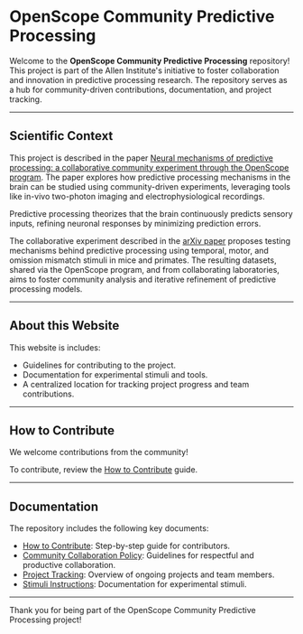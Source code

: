 # OpenScope Community Predictive Processing

Welcome to the **OpenScope Community Predictive Processing** repository! This project is part of the Allen Institute's initiative to foster collaboration and innovation in predictive processing research. The repository serves as a hub for community-driven contributions, documentation, and project tracking.

---

## Scientific Context

This project is described in the paper [Neural mechanisms of predictive processing: a collaborative community experiment through the OpenScope program](https://arxiv.org/abs/2504.09614). The paper explores how predictive processing mechanisms in the brain can be studied using community-driven experiments, leveraging tools like in-vivo two-photon imaging and electrophysiological recordings.

Predictive processing theorizes that the brain continuously predicts sensory inputs, refining neuronal responses by minimizing prediction errors.

The collaborative experiment described in the [arXiv paper](https://arxiv.org/abs/2504.09614) proposes testing mechanisms behind predictive processing using temporal, motor, and omission mismatch stimuli in mice and primates. The resulting datasets, shared via the OpenScope program, and from collaborating laboratories, aims to foster community analysis and iterative refinement of predictive processing models.

---

## About this Website

This website is includes:
- Guidelines for contributing to the project.
- Documentation for experimental stimuli and tools.
- A centralized location for tracking project progress and team contributions.

---

## How to Contribute

We welcome contributions from the community! 

To contribute, review the [How to Contribute](how_to_contribute.md) guide.

---

## Documentation

The repository includes the following key documents:
- [How to Contribute](how_to_contribute.md): Step-by-step guide for contributors.
- [Community Collaboration Policy](community-collaboration-policy.md): Guidelines for respectful and productive collaboration.
- [Project Tracking](project-tracking.md): Overview of ongoing projects and team members.
- [Stimuli Instructions](stimuli/bonsai_instructions.md): Documentation for experimental stimuli.

---

Thank you for being part of the OpenScope Community Predictive Processing project!